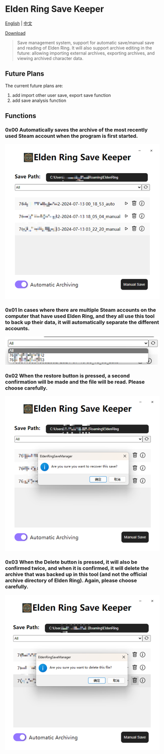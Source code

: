 # Elden Ring Save Keeper

[English](README.md) | [中文](README_zh.md)

[Download](https://github.com/0Chencc/EldenRingSaveKeeper/releases/latest)

> Save management system, support for automatic save/manual save and reading of Elden Ring. It will also support archive editing in the future: allowing importing external archives, exporting archives, and viewing archived character data.

## Future Plans
The current future plans are:

1. add import other user save, export save function
2. add save analysis function

## Functions
### 0x00 Automatically saves the archive of the most recently used Steam account when the program is first started.
![](img/main.png)

### 0x01 In cases where there are multiple Steam accounts on the computer that have used Elden Ring, and they all use this tool to back up their data, it will automatically separate the different accounts.
![](img/userlist.png)

### 0x02 When the restore button is pressed, a second confirmation will be made and the file will be read. Please choose carefully.
![](img/recover.png)

### 0x03 When the Delete button is pressed, it will also be confirmed twice, and when it is confirmed, it will delete the archive that was backed up in this tool (and not the official archive directory of Elden Ring). Again, please choose carefully.
![](img/delete.png)
